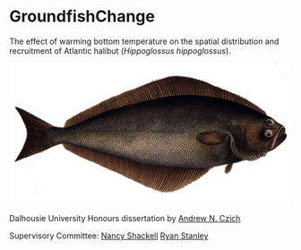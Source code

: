 # GroundfishChange
The effect of warming bottom temperature on the spatial distribution and recruitment of Atlantic halibut (*Hippoglossus hippoglossus*). 

![ ](/inst/Hippoglossus_hippoglossus2.jpg)

Dalhousie University Honours dissertation by [Andrew N. Czich](https://github.com/aczich) 

Supervisory Committee:
[Nancy Shackell](https://www.researchgate.net/profile/Nancy_Shackell)
[Ryan Stanley](https://www.researchgate.net/profile/Ryan_Stanley)



